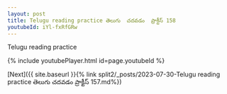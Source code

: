 ```yaml
---
layout: post
title: Telugu reading practice తెలుగు  చదవడం  ప్రాక్టీస్ 158
youtubeId: iYl-fxRfGRw
---
```

 
 
Telugu reading practice
 
 
 
 
 


{% include youtubePlayer.html id=page.youtubeId %}
 
[Next]({{ site.baseurl }}{% link  split2/_posts/2023-07-30-Telugu reading practice తెలుగు  చదవడం  ప్రాక్టీస్ 157.md%})
 
